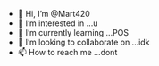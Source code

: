 - 👋 Hi, I’m @Mart420
- 👀 I’m interested in ...u
- 🌱 I’m currently learning ...POS
- 💞️ I’m looking to collaborate on ...idk
- 📫 How to reach me ...dont

<!---
Mart420/Mart420 is a ✨ special ✨ repository because its `README.md` (this file) appears on your GitHub profile.
You can click the Preview link to take a look at your changes.
--->
